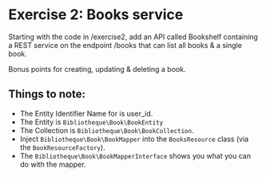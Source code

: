 # Exercise 2: Books service

Starting with the code in /exercise2, add an API called Bookshelf containing a REST
service on the endpoint /books that can list all books & a single book.

Bonus points for creating, updating & deleting a book.

## Things to note:

* The Entity Identifier Name for is user_id.
* The Entity is `Bibliotheque\Book\BookEntity`
* The Collection is `Bibliotheque\Book\BookCollection`.
* Inject `Bibliotheque\Book\BookMapper` into the `BooksResource` class (via the `BookResourceFactory`).
* The `Bibliotheque\Book\BookMapperInterface` shows you what you can do with the mapper.
